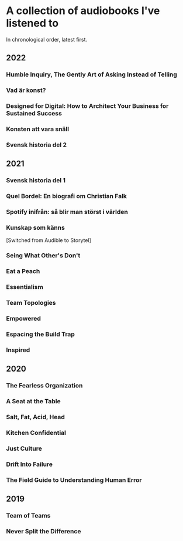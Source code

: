 # A collection of audiobooks I've listened to

In chronological order, latest first.

## 2022

### Humble Inquiry, The Gently Art of Asking Instead of Telling

### Vad är konst?

### Designed for Digital: How to Architect Your Business for Sustained Success

### Konsten att vara snäll

### Svensk historia del 2


## 2021

### Svensk historia del 1

### Quel Bordel: En biografi om Christian Falk

### Spotify inifrån: så blir man störst i världen

### Kunskap som känns

[Switched from Audible to Storytel]

### Seing What Other's Don't

### Eat a Peach

### Essentialism

### Team Topologies

### Empowered

### Espacing the Build Trap

### Inspired


## 2020

### The Fearless Organization

### A Seat at the Table

### Salt, Fat, Acid, Head

### Kitchen Confidential

### Just Culture

### Drift Into Failure

### The Field Guide to Understanding Human Error

## 2019

### Team of Teams

### Never Split the Difference